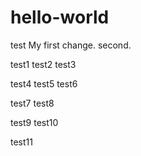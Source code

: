 # hello-world
test
My first change.
second.

test1
test2
test3

test4
test5
test6

test7
test8

test9
test10

test11
